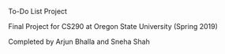 To-Do List Project

Final Project for CS290 at Oregon State University (Spring 2019)

Completed by Arjun Bhalla and Sneha Shah

